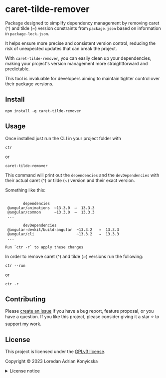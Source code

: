 # caret-tilde-remover

Package designed to simplify dependency management by removing caret (^) and tilde (~) version constraints from `package.json` based on information in `package-lock.json`.

It helps ensure more precise and consistent version control, reducing the risk of unexpected updates that can break the project.

With `caret-tilde-remover`, you can easily clean up your dependencies, making your project's version management more straightforward and predictable.

This tool is invaluable for developers aiming to maintain tighter control over their package versions.

## Install

```shell
npm install -g caret-tilde-remover
```

## Usage

Once installed just run the CLI in your project folder with

```shell
ctr
```

or

```shell
caret-tilde-remover
```

This command will print out the `dependencies` and the `devDependencies` with their actual caret (^) or tilde (~) version and their exact version.

Something like this:

```

        dependencies
 @angular/animations  ~13.3.0  →  13.3.3
 @angular/common      ~13.3.0  →  13.3.3
 ...

        devDependencies
 @angular-devkit/build-angular  ~13.3.2   →  13.3.3
 @angular/cli                   ~13.3.2   →  13.3.3
 ...

Run `ctr -r` to apply these changes
```

In order to remove caret (^) and tilde (~) versions run the following:

```shell
ctr --run
```

or

```shell
ctr -r
```

## Contributing

Please [create an issue](https://github.com/loadko/caret-tilde-remover/issues/new) if you have a bug report, feature proposal, or you have a question. If you like this project, please consider giving it a star ⭐ to support my work.

## License

This project is licensed under the [GPLv3 license](https://www.gnu.org/licenses/gpl.html).

Copyright © 2023 Loredan Adrian Konyicska

<details><summary>License notice</summary>
<p>

This program is free software: you can redistribute it and/or modify
it under the terms of the GNU General Public License as published by
the Free Software Foundation, either version 3 of the License, or
(at your option) any later version.

This program is distributed in the hope that it will be useful,
but WITHOUT ANY WARRANTY; without even the implied warranty of
MERCHANTABILITY or FITNESS FOR A PARTICULAR PURPOSE. See the
GNU General Public License for more details.

You should have received a copy of the GNU General Public License
along with this program. If not, see <http://www.gnu.org/licenses/>.

The full text of the license is available in the [LICENSE](LICENSE.md) file in this repository and [online](https://www.gnu.org/licenses/gpl.html).

</details>
